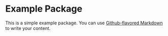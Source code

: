 # Example Package

This is a simple example package. You can use [Github-flavored 
Markdown](https://guides.github.com/features/mastering-markdown/) to write 
your content.
